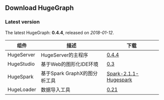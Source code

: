 ## Download HugeGraph


### Latest version


The latest HugeGraph: **0.4.4**, released on *2018-01-12*.  

组件|描述|下载
-----|----|----
HugeServer|HugeServer的主程序|[0.4.4](http://yq01-sw-hdsserver16.yq01.baidu.com:8080/hadoop-web-proxy/yqns02/hugegraph/hugegraph-release-0.4.4-SNAPSHOT.tar.gz)
HugeStudio|基于Web的图形化IDE环境|[0.3](http://yq01-sw-hdsserver16.yq01.baidu.com:8080/hadoop-web-proxy/yqns02/hugegraph/hugestudio/hugestudio-release-0.3-SNAPSHOT.tar.gz)
HugeSpark|基于Spark GraphX的图分析工具|[Spark-2.1.1-Hugespark](http://yq01-sw-hdsserver16.yq01.baidu.com:8080/hadoop-web-proxy/yqns02/hugegraph/hugespark/Spark-2.1.1-Hugespark.tar.gz)
HugeLoader|数据导入工具|[0.21](http://yq01-sw-hdsserver16.yq01.baidu.com:8080/hadoop-web-proxy/yqns02/hugegraph/hugeloader/hugegraph-loader-latest-bin.tar.gz)

